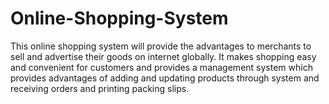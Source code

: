 # Online-Shopping-System
This online shopping system will provide the advantages to merchants to sell and advertise their goods on internet globally. It makes shopping easy and convenient for customers and provides a management system which provides advantages of adding and updating products through system and receiving orders and printing packing slips.

